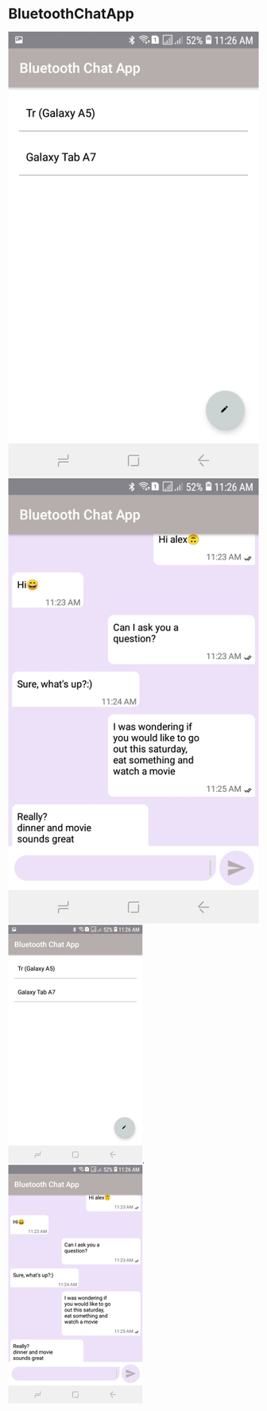 # BluetoothChatApp
![devices page](https://github.com/nima-abdpoor/BluetoothChatApp/blob/master/screenShots/devices.jpg)
![chat page](https://github.com/nima-abdpoor/BluetoothChatApp/blob/master/screenShots/chat.jpg)
<img src="https://github.com/nima-abdpoor/BluetoothChatApp/blob/master/screenShots/devices.jpg" width="270">.<img src="https://github.com/nima-abdpoor/BluetoothChatApp/blob/master/screenShots/chat.jpg" width="270">
